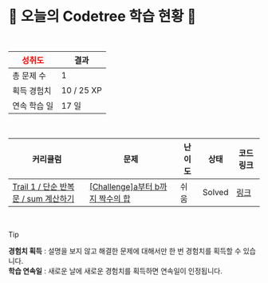 # 🌲 오늘의 Codetree 학습 현황 🌲

<br />

| <span style="color:red;display:block;text-align:center;"> **성취도**</span> | 결과 |
|---|---|
| 총 문제 수 | 1 |
| 획득 경험치 | 10 / 25 XP |
| 연속 학습 일 | 17 일 |

<br />

|커리큘럼|문제|난이도|상태|코드 링크|
|---|---|---|---|---|
|[Trail 1 / 단순 반복문 / sum 계산하기](https://www.codetree.ai/trail-info/novice-low/)|[[Challenge]a부터 b까지 짝수의 합](https://www.codetree.ai/trails/complete/curated-cards/challenge-sum-of-even-nums-from-a-to-b/)|쉬움|Solved|[링크](https://github.com/kangho1117/codetree-TILs/blob/main/250530/A%EB%B6%80%ED%84%B0%20B%EA%B9%8C%EC%A7%80%20%EC%A7%9D%EC%88%98%EC%9D%98%20%ED%95%A9/sum-of-even-nums-from-a-to-b.cpp)|


<br />

> [!TIP]
> **경험치 획득** : 설명을 보지 않고 해결한 문제에 대해서만 한 번 경험치를 획득할 수 있습니다.  
> **학습 연속일** : 새로운 날에 새로운 경험치를 획득하면 연속일이 인정됩니다.

